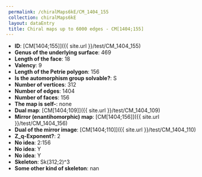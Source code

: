 ```yaml
--- 
 permalink: /chiralMaps6kE/CM_1404_155 
 collection: chiralMaps6kE
 layout: dataEntry
 title: Chiral maps up to 6000 edges - CM[1404;155]
---
```


- **ID**: [CM[1404;155]]({{ site.url }}/test/CM_1404_155)
- **Genus of the underlying surface**: 469
- **Length of the face**: 18
- **Valency**: 9
- **Length of the Petrie polygon**: 156
- **Is the automorphism group solvable?**: S
- **Number of vertices**: 312
- **Number of edges**: 1404
- **Number of faces**: 156
- **The map is self-**: none
- **Dual map**: [CM[1404;109]]({{ site.url }}/test/CM_1404_109)
- **Mirror (enantihomorphic) map**: [CM[1404;156]]({{ site.url }}/test/CM_1404_156)
- **Dual of the mirror image**: [CM[1404;110]]({{ site.url }}/test/CM_1404_110)
- **Z_q-Exponent?**: 2
- **No idea**:  2:156
- **No idea**: Y
- **No idea**: Y
- **Skeleton**: Sk(312;2)^3
- **Some other kind of skeleton**: nan
